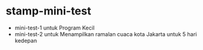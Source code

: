 # stamp-mini-test
- mini-test-1 untuk Program Kecil
- mini-test-2 untuk Menampilkan ramalan cuaca kota Jakarta untuk 5 hari kedepan
